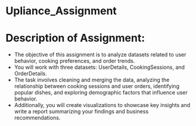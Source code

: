 # Upliance_Assignment

# Description of Assignment:
- The objective of this assignment is to analyze datasets related to user behavior, cooking preferences, and order trends.
- You will work with three datasets: UserDetails, CookingSessions, and OrderDetails.
- The task involves cleaning and merging the data, analyzing the relationship between cooking sessions and user orders, identifying popular dishes, and exploring demographic factors that influence user behavior.
- Additionally, you will create visualizations to showcase key insights and write a report summarizing your findings and business recommendations.
